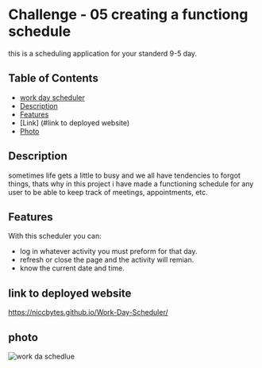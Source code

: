 
# Challenge - 05 creating a functiong schedule

this is a scheduling application for your standerd 9-5 day.
## Table of Contents

  - [work day scheduler](#project-name)
  - [Description](#description)
  - [Features](#features)
  - [Link] (#link to deployed website)
  - [Photo](#photo)
 
  

## Description

sometimes life gets a little to busy and we all have tendencies to forgot things, thats why in this project i have made a functioning schedule for any user to be able to keep track of meetings, appointments, etc.

## Features 
With this scheduler you can:
- log in whatever activity you must preform for that day.
- refresh or close the page and the activity will remian.
- know the current date and time.

## link to deployed website
https://niccbytes.github.io/Work-Day-Scheduler/

## photo
![work da schedlue](https://github.com/niccbytes/Work-Day-Scheduler/assets/140906373/5a35d997-3fcb-47fc-aaac-bfa2efd56869)

